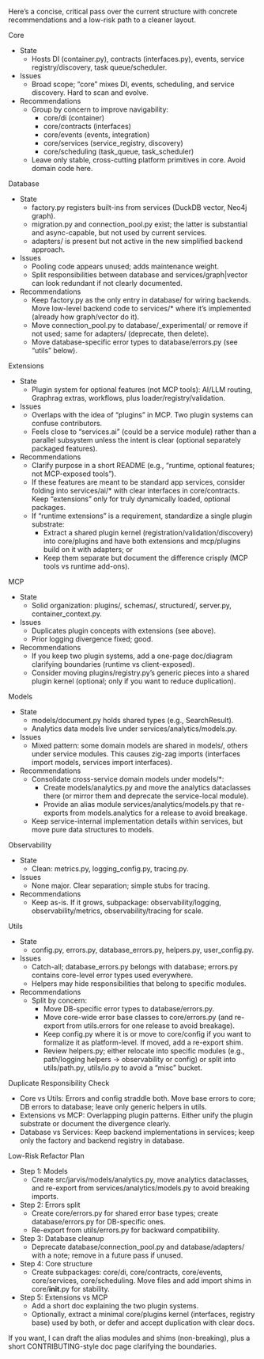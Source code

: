 Here’s a concise, critical pass over the current structure with concrete recommendations and a low-risk path to a cleaner layout.

  Core

  - State
      - Hosts DI (container.py), contracts (interfaces.py), events, service registry/discovery, task queue/scheduler.
  - Issues
      - Broad scope; “core” mixes DI, events, scheduling, and service discovery. Hard to scan and evolve.
  - Recommendations
      - Group by concern to improve navigability:
          - core/di (container)
          - core/contracts (interfaces)
          - core/events (events, integration)
          - core/services (service_registry, discovery)
          - core/scheduling (task_queue, task_scheduler)
      - Leave only stable, cross-cutting platform primitives in core. Avoid domain code here.

  Database

  - State
      - factory.py registers built-ins from services (DuckDB vector, Neo4j graph).
      - migration.py and connection_pool.py exist; the latter is substantial and async-capable, but not used by current services.
      - adapters/ is present but not active in the new simplified backend approach.
  - Issues
      - Pooling code appears unused; adds maintenance weight.
      - Split responsibilities between database and services/graph|vector can look redundant if not clearly documented.
  - Recommendations
      - Keep factory.py as the only entry in database/ for wiring backends. Move low-level backend code to services/* where it’s implemented (already how graph/vector do it).
      - Move connection_pool.py to database/_experimental/ or remove if not used; same for adapters/ (deprecate, then delete).
      - Move database-specific error types to database/errors.py (see “utils” below).

  Extensions

  - State
      - Plugin system for optional features (not MCP tools): AI/LLM routing, Graphrag extras, workflows, plus loader/registry/validation.
  - Issues
      - Overlaps with the idea of “plugins” in MCP. Two plugin systems can confuse contributors.
      - Feels close to “services.ai” (could be a service module) rather than a parallel subsystem unless the intent is clear (optional separately packaged features).
  - Recommendations
      - Clarify purpose in a short README (e.g., “runtime, optional features; not MCP-exposed tools”).
      - If these features are meant to be standard app services, consider folding into services/ai/* with clear interfaces in core/contracts. Keep “extensions” only for truly
  dynamically loaded, optional packages.
      - If “runtime extensions” is a requirement, standardize a single plugin substrate:
          - Extract a shared plugin kernel (registration/validation/discovery) into core/plugins and have both extensions and mcp/plugins build on it with adapters; or
          - Keep them separate but document the difference crisply (MCP tools vs runtime add-ons).

  MCP

  - State
      - Solid organization: plugins/, schemas/, structured/, server.py, container_context.py.
  - Issues
      - Duplicates plugin concepts with extensions (see above).
      - Prior logging divergence fixed; good.
  - Recommendations
      - If you keep two plugin systems, add a one-page doc/diagram clarifying boundaries (runtime vs client-exposed).
      - Consider moving plugins/registry.py’s generic pieces into a shared plugin kernel (optional; only if you want to reduce duplication).

  Models

  - State
      - models/document.py holds shared types (e.g., SearchResult).
      - Analytics data models live under services/analytics/models.py.
  - Issues
      - Mixed pattern: some domain models are shared in models/, others under service modules. This causes zig-zag imports (interfaces import models, services import
  interfaces).
  - Recommendations
      - Consolidate cross-service domain models under models/*:
          - Create models/analytics.py and move the analytics dataclasses there (or mirror them and deprecate the service-local module).
          - Provide an alias module services/analytics/models.py that re-exports from models.analytics for a release to avoid breakage.
      - Keep service-internal implementation details within services, but move pure data structures to models.

  Observability

  - State
      - Clean: metrics.py, logging_config.py, tracing.py.
  - Issues
      - None major. Clear separation; simple stubs for tracing.
  - Recommendations
      - Keep as-is. If it grows, subpackage: observability/logging, observability/metrics, observability/tracing for scale.

  Utils

  - State
      - config.py, errors.py, database_errors.py, helpers.py, user_config.py.
  - Issues
      - Catch-all; database_errors.py belongs with database; errors.py contains core-level error types used everywhere.
      - Helpers may hide responsibilities that belong to specific modules.
  - Recommendations
      - Split by concern:
          - Move DB-specific error types to database/errors.py.
          - Move core-wide error base classes to core/errors.py (and re-export from utils.errors for one release to avoid breakage).
          - Keep config.py where it is or move to core/config if you want to formalize it as platform-level. If moved, add a re-export shim.
          - Review helpers.py; either relocate into specific modules (e.g., path/logging helpers → observability or config) or split into utils/path.py, utils/io.py to avoid a
  “misc” bucket.

  Duplicate Responsibility Check

  - Core vs Utils: Errors and config straddle both. Move base errors to core; DB errors to database; leave only generic helpers in utils.
  - Extensions vs MCP: Overlapping plugin patterns. Either unify the plugin substrate or document the divergence clearly.
  - Database vs Services: Keep backend implementations in services; keep only the factory and backend registry in database.

  Low-Risk Refactor Plan

  - Step 1: Models
      - Create src/jarvis/models/analytics.py, move analytics dataclasses, and re-export from services/analytics/models.py to avoid breaking imports.
  - Step 2: Errors split
      - Create core/errors.py for shared error base types; create database/errors.py for DB-specific ones.
      - Re-export from utils/errors.py for backward compatibility.
  - Step 3: Database cleanup
      - Deprecate database/connection_pool.py and database/adapters/ with a note; remove in a future pass if unused.
  - Step 4: Core structure
      - Create subpackages: core/di, core/contracts, core/events, core/services, core/scheduling. Move files and add import shims in core/__init__.py for stability.
  - Step 5: Extensions vs MCP
      - Add a short doc explaining the two plugin systems.
      - Optionally, extract a minimal core/plugins kernel (interfaces, registry base) used by both, or defer and accept duplication with clear docs.

  If you want, I can draft the alias modules and shims (non-breaking), plus a short CONTRIBUTING-style doc page clarifying the boundaries.